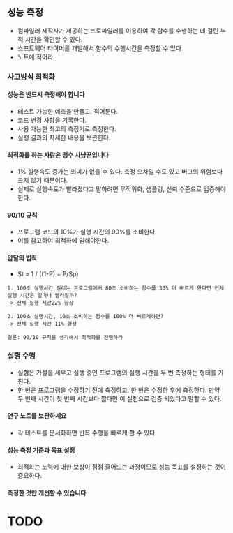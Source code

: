 ## 성능 측정
* 컴파일러 제작사가 제공하는 프로파일러를 이용하여 각 함수를 수행하는 데 걸린 누적 시간을 확인할 수 있다.
* 소프트웨어 타이머를 개발해서 함수의 수행시간을 측정할 수 있다.
* 노트에 적어라.

### 사고방식 최적화

#### 성능은 반드시 측정해야 합니다
* 테스트 가능한 예측을 만들고, 적어둔다.
* 코드 변경 사항을 기록한다.
* 사용 가능한 최고의 측정기로 측정한다.
* 실행 결과의 자세한 내용을 보관한다.

#### 최적화를 하는 사람은 맹수 사냥꾼입니다
* 1% 실행속도 증가는 의미가 없을 수 있다. 측정 오차일 수도 있고 버그의 위험보다 크지 않기 때문이다.
* 실제로 실행속도가 빨라졌다고 말하려면 무작위화, 샘플링, 신뢰 수준으로 입증해야한다.

#### 90/10 규칙
* 프로그램 코드의 10%가 실행 시간의 90%를 소비한다.
* 이를 참고하여 최적화에 임해야한다.

#### 암달의 법칙
* St = 1 / ((1-P) + P/Sp)
```
1. 100초 실행시간 걸리는 프로그램에서 80초 소비하는 함수를 30% 더 빠르게 한다면 전체 실행 시간은 얼마나 빨라질까?
-> 전체 실행 시간22% 향상

2. 100초 실행시간, 10초 소비하는 함수를 100% 더 빠르게하면?
-> 전체 실행 시간 11% 향상

결론: 90/10 규칙을 생각해서 최적화를 진행하라
```

### 실행 수행
* 실험은 가설을 세우고 실행 중인 프로그램의 실행 시간을 두 번 측정하는 형태를 가진다.
* 한 번은 프로그램을 수정하기 전에 측정하고, 한 번은 수정한 후에 측정한다.  만약 두 번째 시간이 첫 번째 시간보다 짧다면 이 실험으로 검증 되었다고 말할 수 있다.

#### 연구 노트를 보관하세요
* 각 테스트를 문서화하면 반복 수행을 빠르게 할 수 있다.

#### 성능 측정 기준과 목표 설정
* 최적화는 노력에 대한 보상이 점점 줄어드는 과정이므로 성능 목표를 설정하는 것이 중요하다.
#### 측정한 것만 개선할 수 있습니다

# TODO
